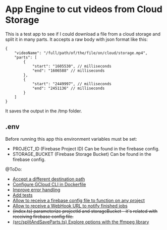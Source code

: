 # App Engine to cut videos from Cloud Storage
This is a test app to see if I could download a file from a cloud storage and split it in many parts.
It accepts a raw body with json format like this:
```
{
    "videoName": "/full/path/of/the/file/on/cloud/storage.mp4",
    "parts": [
        {
            "start": "1605530", // milliseconds
            "end": "1606588" // milliseconds
        },
        {
            "start": "2449997", // milliseconds
            "end": "2451136" // milliseconds
        }
    ]
}
```
It saves the output in the /tmp folder.

## .env
Before running this app this environment variables must be set:

* PROJECT_ID (Firebase Project ID) Can be found in the firebase config.
* STORAGE_BUCKET (Firebase Storage Bucket) Can be found in the firebase config.

@ToDo:

* [Accept a different destination path](https://github.com/ezequieltejada/video-chopper/issues/1)
* [Configure GCloud CLI in Dockerfile](https://github.com/ezequieltejada/video-chopper/issues/2)
* [Improve error handling](https://github.com/ezequieltejada/video-chopper/issues/3)
* [Add tests](https://github.com/ezequieltejada/video-chopper/issues/4)
* [Allow to receive a firebase config file to function on any project](https://github.com/ezequieltejada/video-chopper/issues/5)
* [Allow to receive a WebHook URL to notify finished jobs](https://github.com/ezequieltejada/video-chopper/issues/6)
* ~~(index.ts) parameterize projectId and storageBucket - it's related with receiving firebase config file.~~
* [(src/splitAndSaveParts.ts) Explore options with the ffmpeg library](https://github.com/ezequieltejada/video-chopper/issues/7)